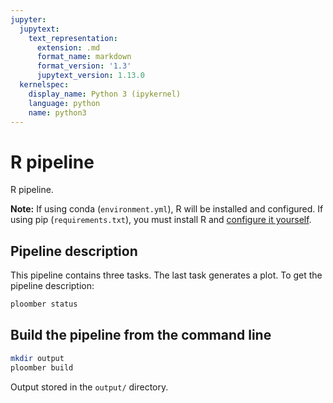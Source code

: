 ```yaml
---
jupyter:
  jupytext:
    text_representation:
      extension: .md
      format_name: markdown
      format_version: '1.3'
      jupytext_version: 1.13.0
  kernelspec:
    display_name: Python 3 (ipykernel)
    language: python
    name: python3
---
```


# R pipeline

R pipeline.

**Note:** If using conda (`environment.yml`), R will be installed and configured. If using pip (`requirements.txt`), you must install R and [configure it yourself]( https://github.com/IRkernel/IRkernel).


## Pipeline description

This pipeline contains three tasks. The last task generates a plot. To get the
pipeline description:

```bash
ploomber status
```

## Build the pipeline from the command line

```bash
mkdir output
ploomber build
```

Output stored in the ``output/`` directory.
